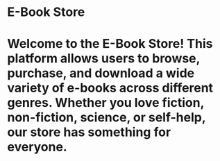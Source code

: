# E-Book Store
# Welcome to the E-Book Store! This platform allows users to browse, purchase, and download a wide variety of e-books across different genres. Whether you love fiction, non-fiction, science, or self-help, our store has something for everyone.
